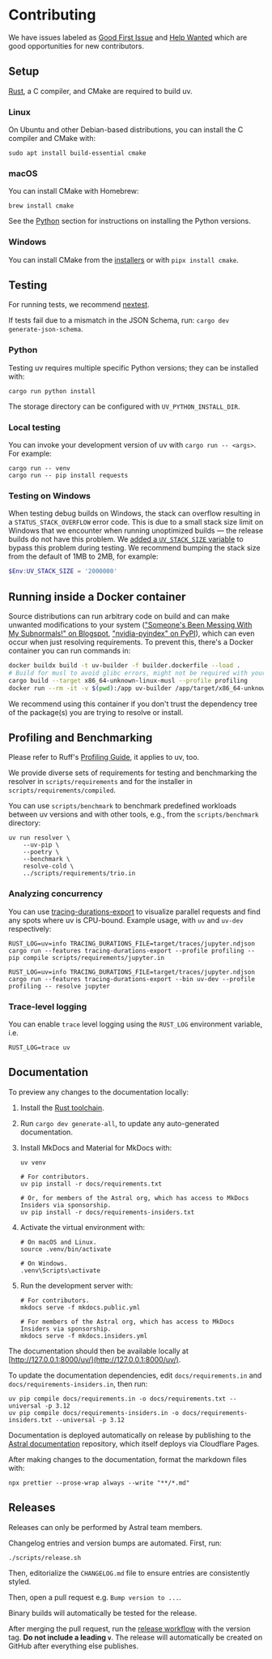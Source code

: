 # Contributing

We have issues labeled as [Good First
Issue](https://github.com/astral-sh/uv/issues?q=is%3Aopen+is%3Aissue+label%3A%22good+first+issue%22)
and [Help
Wanted](https://github.com/astral-sh/uv/issues?q=is%3Aopen+is%3Aissue+label%3A%22help+wanted%22)
which are good opportunities for new contributors.

## Setup

[Rust](https://rustup.rs/), a C compiler, and CMake are required to build uv.

### Linux

On Ubuntu and other Debian-based distributions, you can install the C compiler and CMake with:

```shell
sudo apt install build-essential cmake
```

### macOS

You can install CMake with Homebrew:

```shell
brew install cmake
```

See the [Python](#python) section for instructions on installing the Python versions.

### Windows

You can install CMake from the [installers](https://cmake.org/download/) or with `pipx install
cmake`.

## Testing

For running tests, we recommend [nextest](https://nexte.st/).

If tests fail due to a mismatch in the JSON Schema, run: `cargo dev generate-json-schema`.

### Python

Testing uv requires multiple specific Python versions; they can be installed with:

```shell
cargo run python install
```

The storage directory can be configured with `UV_PYTHON_INSTALL_DIR`.

### Local testing

You can invoke your development version of uv with `cargo run -- <args>`. For example:

```shell
cargo run -- venv
cargo run -- pip install requests
```

### Testing on Windows

When testing debug builds on Windows, the stack can overflow resulting in a `STATUS_STACK_OVERFLOW`
error code. This is due to a small stack size limit on Windows that we encounter when running
unoptimized builds — the release builds do not have this problem. We [added a `UV_STACK_SIZE`
variable](https://github.com/astral-sh/uv/pull/941) to bypass this problem during testing. We
recommend bumping the stack size from the default of 1MB to 2MB, for example:

```powershell
$Env:UV_STACK_SIZE = '2000000'
```

## Running inside a Docker container

Source distributions can run arbitrary code on build and can make unwanted modifications to your
system (["Someone's Been Messing With My Subnormals!" on
Blogspot](https://moyix.blogspot.com/2022/09/someones-been-messing-with-my-subnormals.html),
["nvidia-pyindex" on PyPI](https://pypi.org/project/nvidia-pyindex/)), which can even occur when
just resolving requirements. To prevent this, there's a Docker container you can run commands in:

```bash
docker buildx build -t uv-builder -f builder.dockerfile --load .
# Build for musl to avoid glibc errors, might not be required with your OS version
cargo build --target x86_64-unknown-linux-musl --profile profiling
docker run --rm -it -v $(pwd):/app uv-builder /app/target/x86_64-unknown-linux-musl/profiling/uv-dev resolve-many --cache-dir /app/cache-docker /app/scripts/popular_packages/pypi_10k_most_dependents.txt
```

We recommend using this container if you don't trust the dependency tree of the package(s) you are
trying to resolve or install.

## Profiling and Benchmarking

Please refer to Ruff's [Profiling
Guide](https://github.com/astral-sh/ruff/blob/main/CONTRIBUTING.md#profiling-projects), it applies
to uv, too.

We provide diverse sets of requirements for testing and benchmarking the resolver in
`scripts/requirements` and for the installer in `scripts/requirements/compiled`.

You can use `scripts/benchmark` to benchmark predefined workloads between uv versions and with other
tools, e.g., from the `scripts/benchmark` directory:

```shell
uv run resolver \
    --uv-pip \
    --poetry \
    --benchmark \
    resolve-cold \
    ../scripts/requirements/trio.in
```

### Analyzing concurrency

You can use [tracing-durations-export](https://github.com/konstin/tracing-durations-export) to
visualize parallel requests and find any spots where uv is CPU-bound. Example usage, with `uv` and
`uv-dev` respectively:

```shell
RUST_LOG=uv=info TRACING_DURATIONS_FILE=target/traces/jupyter.ndjson cargo run --features tracing-durations-export --profile profiling -- pip compile scripts/requirements/jupyter.in
```

```shell
RUST_LOG=uv=info TRACING_DURATIONS_FILE=target/traces/jupyter.ndjson cargo run --features tracing-durations-export --bin uv-dev --profile profiling -- resolve jupyter
```

### Trace-level logging

You can enable `trace` level logging using the `RUST_LOG` environment variable, i.e.

```shell
RUST_LOG=trace uv
```

## Documentation

To preview any changes to the documentation locally:

1. Install the [Rust toolchain](https://www.rust-lang.org/tools/install).

1. Run `cargo dev generate-all`, to update any auto-generated documentation.

1. Install MkDocs and Material for MkDocs with:

    ```shell
    uv venv

    # For contributors.
    uv pip install -r docs/requirements.txt

    # Or, for members of the Astral org, which has access to MkDocs Insiders via sponsorship.
    uv pip install -r docs/requirements-insiders.txt
    ```

1. Activate the virtual environment with:

    ```shell
    # On macOS and Linux.
    source .venv/bin/activate

    # On Windows.
    .venv\Scripts\activate
    ```

1. Run the development server with:

    ```shell
    # For contributors.
    mkdocs serve -f mkdocs.public.yml

    # For members of the Astral org, which has access to MkDocs Insiders via sponsorship.
    mkdocs serve -f mkdocs.insiders.yml
    ```

The documentation should then be available locally at
[http://127.0.0.1:8000/uv/](http://127.0.0.1:8000/uv/).

To update the documentation dependencies, edit `docs/requirements.in` and
`docs/requirements-insiders.in`, then run:

```shell
uv pip compile docs/requirements.in -o docs/requirements.txt --universal -p 3.12
uv pip compile docs/requirements-insiders.in -o docs/requirements-insiders.txt --universal -p 3.12
```

Documentation is deployed automatically on release by publishing to the [Astral
documentation](https://github.com/astral-sh/docs) repository, which itself deploys via Cloudflare
Pages.

After making changes to the documentation, format the markdown files with:

```shell
npx prettier --prose-wrap always --write "**/*.md"
```

## Releases

Releases can only be performed by Astral team members.

Changelog entries and version bumps are automated. First, run:

```
./scripts/release.sh
```

Then, editorialize the `CHANGELOG.md` file to ensure entries are consistently styled.

Then, open a pull request e.g. `Bump version to ...`.

Binary builds will automatically be tested for the release.

After merging the pull request, run the [release
workflow](https://github.com/astral-sh/uv/actions/workflows/release.yml) with the version tag. **Do
not include a leading `v`**. The release will automatically be created on GitHub after everything
else publishes.

